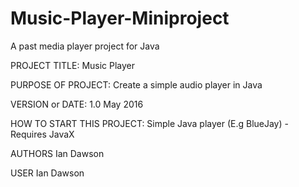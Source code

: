 # Music-Player-Miniproject

A past media player project for Java

PROJECT TITLE: Music Player

PURPOSE OF PROJECT: Create a simple audio player in Java

VERSION or DATE: 1.0 May 2016

HOW TO START THIS PROJECT: Simple Java player (E.g BlueJay) - Requires JavaX

AUTHORS Ian Dawson

USER Ian Dawson
